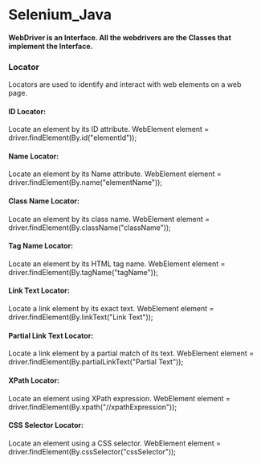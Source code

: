 # Selenium_Java

<h4>WebDriver is an Interface. All the webdrivers are the Classes that implement the Interface.</h4>

<h3>Locator</h3> Locators are used to identify and interact with web elements on a web page. 

<h4>ID Locator:</h4>

Locate an element by its ID attribute.
WebElement element = driver.findElement(By.id("elementId"));

<h4>Name Locator:</h4>

Locate an element by its Name attribute.
WebElement element = driver.findElement(By.name("elementName"));

<h4>Class Name Locator:</h4>

Locate an element by its class name.
WebElement element = driver.findElement(By.className("className"));

<h4>Tag Name Locator:</h4>

Locate an element by its HTML tag name.
WebElement element = driver.findElement(By.tagName("tagName"));

<h4>Link Text Locator:</h4>

Locate a link element by its exact text.
WebElement element = driver.findElement(By.linkText("Link Text"));

<h4>Partial Link Text Locator:</h4>

Locate a link element by a partial match of its text.
WebElement element = driver.findElement(By.partialLinkText("Partial Text"));

<h4>XPath Locator:</h4>

Locate an element using XPath expression.
WebElement element = driver.findElement(By.xpath("//xpathExpression"));

<h4>CSS Selector Locator:</h4>

Locate an element using a CSS selector.
WebElement element = driver.findElement(By.cssSelector("cssSelector"));

